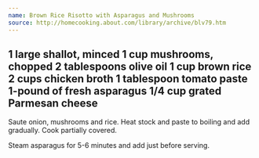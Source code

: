 ```yaml
---
name: Brown Rice Risotto with Asparagus and Mushrooms
source: http://homecooking.about.com/library/archive/blv79.htm
---
```

1 large shallot, minced
1 cup mushrooms, chopped
2 tablespoons olive oil
1 cup brown rice
2 cups chicken broth
1 tablespoon tomato paste
1-pound of fresh asparagus
1/4 cup grated Parmesan cheese
---
Saute onion, mushrooms and rice.  Heat stock and paste to boiling and add gradually.  Cook partially covered.

Steam asparagus for 5-6 minutes and add just before serving.

